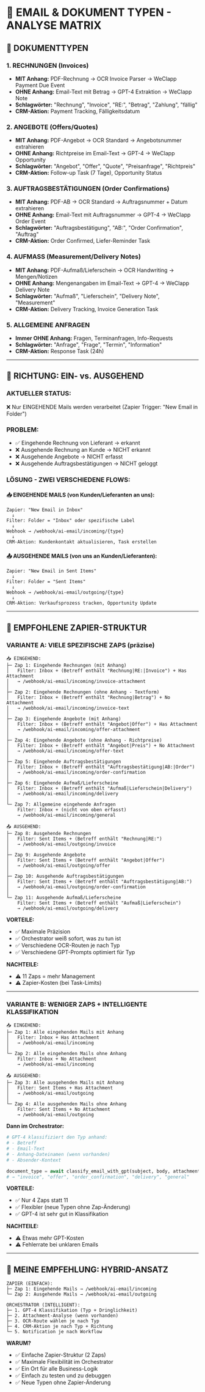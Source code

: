 # 📧 EMAIL & DOKUMENT TYPEN - ANALYSE MATRIX

## 🎯 DOKUMENTTYPEN

### **1. RECHNUNGEN (Invoices)**
- **MIT Anhang:** PDF-Rechnung → OCR Invoice Parser → WeClapp Payment Due Event
- **OHNE Anhang:** Email-Text mit Betrag → GPT-4 Extraktion → WeClapp Note
- **Schlagwörter:** "Rechnung", "Invoice", "RE:", "Betrag", "Zahlung", "fällig"
- **CRM-Aktion:** Payment Tracking, Fälligkeitsdatum

### **2. ANGEBOTE (Offers/Quotes)**
- **MIT Anhang:** PDF-Angebot → OCR Standard → Angebotsnummer extrahieren
- **OHNE Anhang:** Richtpreise im Email-Text → GPT-4 → WeClapp Opportunity
- **Schlagwörter:** "Angebot", "Offer", "Quote", "Preisanfrage", "Richtpreis"
- **CRM-Aktion:** Follow-up Task (7 Tage), Opportunity Status

### **3. AUFTRAGSBESTÄTIGUNGEN (Order Confirmations)**
- **MIT Anhang:** PDF-AB → OCR Standard → Auftragsnummer + Datum extrahieren
- **OHNE Anhang:** Email-Text mit Auftragsnummer → GPT-4 → WeClapp Order Event
- **Schlagwörter:** "Auftragsbestätigung", "AB:", "Order Confirmation", "Auftrag"
- **CRM-Aktion:** Order Confirmed, Liefer-Reminder Task

### **4. AUFMASS (Measurement/Delivery Notes)**
- **MIT Anhang:** PDF-Aufmaß/Lieferschein → OCR Handwriting → Mengen/Notizen
- **OHNE Anhang:** Mengenangaben im Email-Text → GPT-4 → WeClapp Delivery Note
- **Schlagwörter:** "Aufmaß", "Lieferschein", "Delivery Note", "Measurement"
- **CRM-Aktion:** Delivery Tracking, Invoice Generation Task

### **5. ALLGEMEINE ANFRAGEN**
- **Immer OHNE Anhang:** Fragen, Terminanfragen, Info-Requests
- **Schlagwörter:** "Anfrage", "Frage", "Termin", "Information"
- **CRM-Aktion:** Response Task (24h)

---

## 🔄 RICHTUNG: EIN- vs. AUSGEHEND

### **AKTUELLER STATUS:**
❌ Nur EINGEHENDE Mails werden verarbeitet (Zapier Trigger: "New Email in Folder")

### **PROBLEM:**
- ✅ Eingehende Rechnung von Lieferant → erkannt
- ❌ Ausgehende Rechnung an Kunde → NICHT erkannt
- ❌ Ausgehende Angebote → NICHT erfasst
- ❌ Ausgehende Auftragsbestätigungen → NICHT geloggt

### **LÖSUNG - ZWEI VERSCHIEDENE FLOWS:**

#### **📥 EINGEHENDE MAILS (von Kunden/Lieferanten an uns):**
```
Zapier: "New Email in Inbox"
  ↓
Filter: Folder = "Inbox" oder spezifische Label
  ↓
Webhook → /webhook/ai-email/incoming/{type}
  ↓
CRM-Aktion: Kundenkontakt aktualisieren, Task erstellen
```

#### **📤 AUSGEHENDE MAILS (von uns an Kunden/Lieferanten):**
```
Zapier: "New Email in Sent Items"
  ↓
Filter: Folder = "Sent Items"
  ↓
Webhook → /webhook/ai-email/outgoing/{type}
  ↓
CRM-Aktion: Verkaufsprozess tracken, Opportunity Update
```

---

## 🎯 EMPFOHLENE ZAPIER-STRUKTUR

### **VARIANTE A: VIELE SPEZIFISCHE ZAPS (präzise)**

```
📥 EINGEHEND:
├─ Zap 1: Eingehende Rechnungen (mit Anhang)
│   Filter: Inbox + (Betreff enthält "Rechnung|RE:|Invoice") + Has Attachment
│   → /webhook/ai-email/incoming/invoice-attachment
│
├─ Zap 2: Eingehende Rechnungen (ohne Anhang - Textform)
│   Filter: Inbox + (Betreff enthält "Rechnung|Betrag") + No Attachment
│   → /webhook/ai-email/incoming/invoice-text
│
├─ Zap 3: Eingehende Angebote (mit Anhang)
│   Filter: Inbox + (Betreff enthält "Angebot|Offer") + Has Attachment
│   → /webhook/ai-email/incoming/offer-attachment
│
├─ Zap 4: Eingehende Angebote (ohne Anhang - Richtpreise)
│   Filter: Inbox + (Betreff enthält "Angebot|Preis") + No Attachment
│   → /webhook/ai-email/incoming/offer-text
│
├─ Zap 5: Eingehende Auftragsbestätigungen
│   Filter: Inbox + (Betreff enthält "Auftragsbestätigung|AB:|Order")
│   → /webhook/ai-email/incoming/order-confirmation
│
├─ Zap 6: Eingehende Aufmaß/Lieferscheine
│   Filter: Inbox + (Betreff enthält "Aufmaß|Lieferschein|Delivery")
│   → /webhook/ai-email/incoming/delivery
│
└─ Zap 7: Allgemeine eingehende Anfragen
    Filter: Inbox + (nicht von oben erfasst)
    → /webhook/ai-email/incoming/general

📤 AUSGEHEND:
├─ Zap 8: Ausgehende Rechnungen
│   Filter: Sent Items + (Betreff enthält "Rechnung|RE:")
│   → /webhook/ai-email/outgoing/invoice
│
├─ Zap 9: Ausgehende Angebote
│   Filter: Sent Items + (Betreff enthält "Angebot|Offer")
│   → /webhook/ai-email/outgoing/offer
│
├─ Zap 10: Ausgehende Auftragsbestätigungen
│   Filter: Sent Items + (Betreff enthält "Auftragsbestätigung|AB:")
│   → /webhook/ai-email/outgoing/order-confirmation
│
└─ Zap 11: Ausgehende Aufmaß/Lieferscheine
    Filter: Sent Items + (Betreff enthält "Aufmaß|Lieferschein")
    → /webhook/ai-email/outgoing/delivery
```

**VORTEILE:**
- ✅ Maximale Präzision
- ✅ Orchestrator weiß sofort, was zu tun ist
- ✅ Verschiedene OCR-Routen je nach Typ
- ✅ Verschiedene GPT-Prompts optimiert für Typ

**NACHTEILE:**
- ⚠️ 11 Zaps = mehr Management
- ⚠️ Zapier-Kosten (bei Task-Limits)

---

### **VARIANTE B: WENIGER ZAPS + INTELLIGENTE KLASSIFIKATION**

```
📥 EINGEHEND:
├─ Zap 1: Alle eingehenden Mails mit Anhang
│   Filter: Inbox + Has Attachment
│   → /webhook/ai-email/incoming
│
└─ Zap 2: Alle eingehenden Mails ohne Anhang
    Filter: Inbox + No Attachment
    → /webhook/ai-email/incoming

📤 AUSGEHEND:
├─ Zap 3: Alle ausgehenden Mails mit Anhang
│   Filter: Sent Items + Has Attachment
│   → /webhook/ai-email/outgoing
│
└─ Zap 4: Alle ausgehenden Mails ohne Anhang
    Filter: Sent Items + No Attachment
    → /webhook/ai-email/outgoing
```

**Dann im Orchestrator:**
```python
# GPT-4 klassifiziert den Typ anhand:
# - Betreff
# - Email-Text
# - Anhang-Dateinamen (wenn vorhanden)
# - Absender-Kontext

document_type = await classify_email_with_gpt(subject, body, attachments)
# → "invoice", "offer", "order_confirmation", "delivery", "general"
```

**VORTEILE:**
- ✅ Nur 4 Zaps statt 11
- ✅ Flexibler (neue Typen ohne Zap-Änderung)
- ✅ GPT-4 ist sehr gut in Klassifikation

**NACHTEILE:**
- ⚠️ Etwas mehr GPT-Kosten
- ⚠️ Fehlerrate bei unklaren Emails

---

## 🎯 MEINE EMPFEHLUNG: HYBRID-ANSATZ

```
ZAPIER (EINFACH):
├─ Zap 1: Eingehende Mails → /webhook/ai-email/incoming
└─ Zap 2: Ausgehende Mails → /webhook/ai-email/outgoing

ORCHESTRATOR (INTELLIGENT):
├─ 1. GPT-4 Klassifikation (Typ + Dringlichkeit)
├─ 2. Attachment-Analyse (wenn vorhanden)
├─ 3. OCR-Route wählen je nach Typ
├─ 4. CRM-Aktion je nach Typ + Richtung
└─ 5. Notification je nach Workflow
```

**WARUM?**
- ✅ Einfache Zapier-Struktur (2 Zaps)
- ✅ Maximale Flexibilität im Orchestrator
- ✅ Ein Ort für alle Business-Logik
- ✅ Einfach zu testen und zu debuggen
- ✅ Neue Typen ohne Zapier-Änderung


